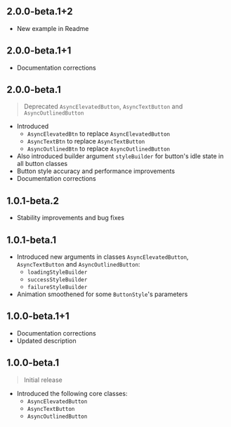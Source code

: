 ## 2.0.0-beta.1+2

- New example in Readme

## 2.0.0-beta.1+1

- Documentation corrections

## 2.0.0-beta.1

> Deprecated `AsyncElevatedButton`, `AsyncTextButton` and `AsyncOutlinedButton`

- Introduced
  - `AsyncElevatedBtn` to replace `AsyncElevatedButton`
  - `AsyncTextBtn` to replace `AsyncTextButton`
  - `AsyncOutlinedBtn` to replace `AsyncOutlinedButton`
- Also introduced builder argument `styleBuilder` for button's idle state in all button classes
- Button style accuracy and performance improvements
- Documentation corrections

## 1.0.1-beta.2

- Stability improvements and bug fixes

## 1.0.1-beta.1

- Introduced new arguments in classes `AsyncElevatedButton`, `AsyncTextButton` and `AsyncOutlinedButton`:
  - `loadingStyleBuilder`
  - `successStyleBuilder`
  - `failureStyleBuilder`
- Animation smoothened for some `ButtonStyle`'s parameters

## 1.0.0-beta.1+1

- Documentation corrections
- Updated description

## 1.0.0-beta.1

> Initial release

- Introduced the following core classes:
  - `AsyncElevatedButton`
  - `AsyncTextButton`
  - `AsyncOutlinedButton`
